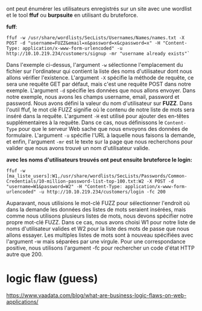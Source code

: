 ont peut énumérer les utilisateurs enregistrés sur un site avec une wordlist et le tool **ffuf** ou **burpsuite** en utilisant du bruteforce. 

**fuff**:
```shell
ffuf -w /usr/share/wordlists/SecLists/Usernames/Names/names.txt -X POST -d "username=FUZZ&email=x&password=x&cpassword=x" -H "Content-Type: application/x-www-form-urlencoded" -u http://10.10.219.234/customers/signup -mr "username already exists"`
```

Dans l'exemple ci-dessus, l'argument `-w` sélectionne l'emplacement du fichier sur l'ordinateur qui contient la liste des noms d'utilisateur dont nous allons vérifier l'existence. L'argument `-X` spécifie la méthode de requête, ce sera une requête GET par défaut, mais c'est une requête POST dans notre exemple. L'argument `-d` spécifie les données que nous allons envoyer. Dans notre exemple, nous avons les champs username, email, password et password. Nous avons défini la valeur du nom d'utilisateur sur **FUZZ**. Dans l'outil ffuf, le mot clé FUZZ signifie où le contenu de notre liste de mots sera inséré dans la requête. L'argument `-H` est utilisé pour ajouter des en-têtes supplémentaires à la requête. Dans ce cas, nous définissons le `Content-Type` pour que le serveur Web sache que nous envoyons des données de formulaire. L'argument `-u` spécifie l'URL à laquelle nous faisons la demande, et enfin, l'argument `-mr` est le texte sur la page que nous recherchons pour valider que nous avons trouvé un nom d'utilisateur valide.

**avec les noms d'utilisateurs trouvés ont peut ensuite bruteforce le login:**
```shell
ffuf -w [ma_liste_users]:W1,/usr/share/wordlists/SecLists/Passwords/Common-Credentials/10-million-password-list-top-100.txt:W2 -X POST -d "username=W1&password=W2" -H "Content-Type: application/x-www-form-urlencoded" -u http://10.10.219.234/customers/login -fc 200
```
Auparavant, nous utilisions le mot-clé FUZZ pour sélectionner l'endroit où dans la demande les données des listes de mots seraient insérées, mais comme nous utilisons plusieurs listes de mots, nous devons spécifier notre propre mot-clé FUZZ. Dans ce cas, nous avons choisi W1 pour notre liste de noms d'utilisateur valides et W2 pour la liste des mots de passe que nous allons essayer. Les multiples listes de mots sont à nouveau spécifiées avec l'argument -w mais séparées par une virgule. Pour une correspondance positive, nous utilisons l'argument -fc pour rechercher un code d'état HTTP autre que 200.

# logic flaw (guess)
https://www.vaadata.com/blog/what-are-business-logic-flaws-on-web-applications/